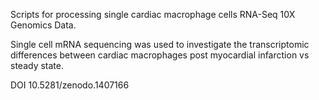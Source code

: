 Scripts for processing single cardiac macrophage cells RNA-Seq 10X Genomics Data. 

Single cell mRNA sequencing was used to investigate the transcriptomic differences between cardiac macrophages post myocardial infarction vs steady state.

DOI 10.5281/zenodo.1407166

